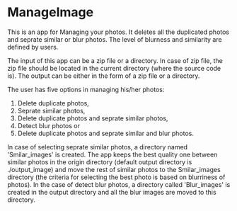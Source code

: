 # ManageImage

This is an app for Managing your photos. It deletes all the duplicated photos and seprate similar or blur photos. The level of blurness and similarity are defined by users. 

The input of this app can be a zip file or a directory. In case of zip file, the zip file should be located in the current directory (where the source code is). The output can be either in the form of a zip file or a directory. 

The user has five options in managing his/her photos: 

1) Delete duplicate photos, 
2) Seprate similar photos, 
3) Delete duplicate photos and seprate similar photos, 
4) Detect blur photos or 
5) Delete duplicate photos and seprate similar and blur photos. 
 
In case of selecting seprate similar photos, a directory named 'Smilar_images' is created. The app keeps the best quality one between similar photos in the origin directory (default output directory is ./output_image) and move the rest of similar photos to the Smilar_images directory (the criteria for selecting the best photo is based on blurriness of photos). In the case of detect blur photos, a directory called 'Blur_images' is created in the output directory and all the blur images are moved to this directory.
